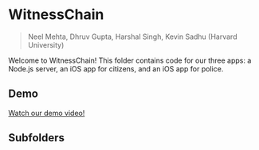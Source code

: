 # WitnessChain
> Neel Mehta, Dhruv Gupta, Harshal Singh, Kevin Sadhu (Harvard University)

Welcome to WitnessChain! This folder contains code for our three apps: a Node.js server, an iOS app for citizens, and an iOS app for police.

## Demo

[Watch our demo video!](https://www.youtube.com/watch?v=-Rm1n9U3wfQ)

## Subfolders 

